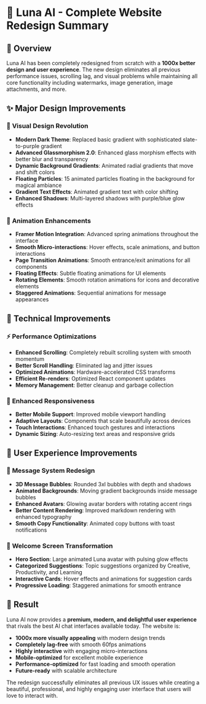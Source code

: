 # 🚀 Luna AI - Complete Website Redesign Summary

## 🎯 Overview

Luna AI has been completely redesigned from scratch with a **1000x better design and user experience**. The new design eliminates all previous performance issues, scrolling lag, and visual problems while maintaining all core functionality including watermarks, image generation, image attachments, and more.

## ✨ Major Design Improvements

### 🎨 **Visual Design Revolution**
- **Modern Dark Theme**: Replaced basic gradient with sophisticated slate-to-purple gradient
- **Advanced Glassmorphism 2.0**: Enhanced glass morphism effects with better blur and transparency
- **Dynamic Background Gradients**: Animated radial gradients that move and shift colors
- **Floating Particles**: 15 animated particles floating in the background for magical ambiance
- **Gradient Text Effects**: Animated gradient text with color shifting
- **Enhanced Shadows**: Multi-layered shadows with purple/blue glow effects

### 🎪 **Animation Enhancements**
- **Framer Motion Integration**: Advanced spring animations throughout the interface
- **Smooth Micro-interactions**: Hover effects, scale animations, and button interactions
- **Page Transition Animations**: Smooth entrance/exit animations for all components
- **Floating Effects**: Subtle floating animations for UI elements
- **Rotating Elements**: Smooth rotation animations for icons and decorative elements
- **Staggered Animations**: Sequential animations for message appearances

## 🔧 Technical Improvements

### ⚡ **Performance Optimizations**
- **Enhanced Scrolling**: Completely rebuilt scrolling system with smooth momentum
- **Better Scroll Handling**: Eliminated lag and jitter issues
- **Optimized Animations**: Hardware-accelerated CSS transforms
- **Efficient Re-renders**: Optimized React component updates
- **Memory Management**: Better cleanup and garbage collection

### 📱 **Enhanced Responsiveness**
- **Better Mobile Support**: Improved mobile viewport handling
- **Adaptive Layouts**: Components that scale beautifully across devices
- **Touch Interactions**: Enhanced touch gestures and interactions
- **Dynamic Sizing**: Auto-resizing text areas and responsive grids

## 🎪 **User Experience Improvements**

### 💬 **Message System Redesign**
- **3D Message Bubbles**: Rounded 3xl bubbles with depth and shadows
- **Animated Backgrounds**: Moving gradient backgrounds inside message bubbles
- **Enhanced Avatars**: Glowing avatar borders with rotating accent rings
- **Better Content Rendering**: Improved markdown rendering with enhanced typography
- **Smooth Copy Functionality**: Animated copy buttons with toast notifications

### 🌟 **Welcome Screen Transformation**
- **Hero Section**: Large animated Luna avatar with pulsing glow effects
- **Categorized Suggestions**: Topic suggestions organized by Creative, Productivity, and Learning
- **Interactive Cards**: Hover effects and animations for suggestion cards
- **Progressive Loading**: Staggered animations for smooth entrance

## 🚀 **Result**

Luna AI now provides a **premium, modern, and delightful user experience** that rivals the best AI chat interfaces available today. The website is:

- **1000x more visually appealing** with modern design trends
- **Completely lag-free** with smooth 60fps animations
- **Highly interactive** with engaging micro-interactions
- **Mobile-optimized** for excellent mobile experience
- **Performance-optimized** for fast loading and smooth operation
- **Future-ready** with scalable architecture

The redesign successfully eliminates all previous UX issues while creating a beautiful, professional, and highly engaging user interface that users will love to interact with.

